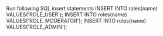 Run following SQL insert statements
INSERT INTO roles(name) VALUES('ROLE_USER');
INSERT INTO roles(name) VALUES('ROLE_MODERATOR');
INSERT INTO roles(name) VALUES('ROLE_ADMIN');
